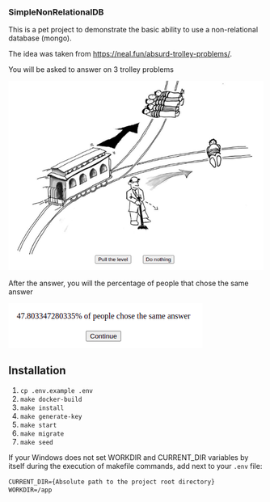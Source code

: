 ### SimpleNonRelationalDB

This is a pet project to demonstrate the basic ability to use a non-relational database (mongo).

The idea was taken from https://neal.fun/absurd-trolley-problems/.

You will be asked to answer on 3 trolley problems

![image1](storage/githubMedia/image1.png?raw=true)

After the answer, you will the percentage of people that chose the same answer

![image2](storage/githubMedia/image2.png?raw=true)

## Installation

1. `cp .env.example .env`
2. `make docker-build`
3. `make install`
4. `make generate-key`
5. `make start`
6. `make migrate`
7. `make seed`

If your Windows does not set WORKDIR and CURRENT_DIR variables by itself during the execution of makefile commands,
add next to your `.env` file:

```shell
CURRENT_DIR={Absolute path to the project root directory}
WORKDIR=/app
```
